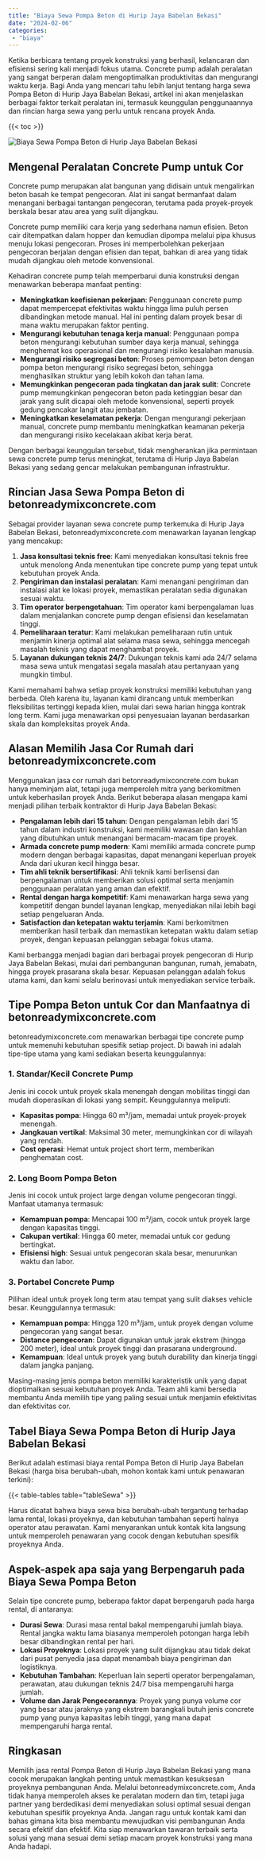```yaml
---
title: "Biaya Sewa Pompa Beton di Hurip Jaya Babelan Bekasi"
date: "2024-02-06"
categories: 
 - "biaya"
---
```


Ketika berbicara tentang proyek konstruksi yang berhasil, kelancaran dan efisiensi sering kali menjadi fokus utama. Concrete pump adalah peralatan yang sangat berperan dalam mengoptimalkan produktivitas dan mengurangi waktu kerja. Bagi Anda yang mencari tahu lebih lanjut tentang harga sewa Pompa Beton di Hurip Jaya Babelan Bekasi, artikel ini akan menjelaskan berbagai faktor terkait peralatan ini, termasuk keunggulan penggunaannya dan rincian harga sewa yang perlu untuk rencana proyek Anda.

{{< toc >}}

![Biaya Sewa Pompa Beton di Hurip Jaya Babelan Bekasi](https://betoncor8.github.io/pump/concrete-pump%20(27).png)

## Mengenal Peralatan Concrete Pump untuk Cor

Concrete pump merupakan alat bangunan yang didisain untuk mengalirkan beton basah ke tempat pengecoran. Alat ini sangat bermanfaat dalam menangani berbagai tantangan pengecoran, terutama pada proyek-proyek berskala besar atau area yang sulit dijangkau.

Concrete pump memiliki cara kerja yang sederhana namun efisien. Beton cair ditempatkan dalam hopper dan kemudian dipompa melalui pipa khusus menuju lokasi pengecoran. Proses ini memperbolehkan pekerjaan pengecoran berjalan dengan efisien dan tepat, bahkan di area yang tidak mudah dijangkau oleh metode konvensional.

Kehadiran concrete pump telah memperbarui dunia konstruksi dengan menawarkan beberapa manfaat penting:

- **Meningkatkan keefisienan pekerjaan**: Penggunaan concrete pump dapat mempercepat efektivitas waktu hingga lima puluh persen dibandingkan metode manual. Hal ini penting dalam proyek besar di mana waktu merupakan faktor penting.
- **Mengurangi kebutuhan tenaga kerja manual**: Penggunaan pompa beton mengurangi kebutuhan sumber daya kerja manual, sehingga menghemat kos operasional dan mengurangi risiko kesalahan manusia.
- **Mengurangi risiko segregasi beton**: Proses pemompaan beton dengan pompa beton mengurangi risiko segregasi beton, sehingga menghasilkan struktur yang lebih kokoh dan tahan lama.
- **Memungkinkan pengecoran pada tingkatan dan jarak sulit**: Concrete pump memungkinkan pengecoran beton pada ketinggian besar dan jarak yang sulit dicapai oleh metode konvensional, seperti proyek gedung pencakar langit atau jembatan.
- **Meningkatkan keselamatan pekerja**: Dengan mengurangi pekerjaan manual, concrete pump membantu meningkatkan keamanan pekerja dan mengurangi risiko kecelakaan akibat kerja berat.

Dengan berbagai keunggulan tersebut, tidak mengherankan jika permintaan sewa concrete pump terus meningkat, terutama di Hurip Jaya Babelan Bekasi yang sedang gencar melakukan pembangunan infrastruktur.

## Rincian Jasa Sewa Pompa Beton di betonreadymixconcrete.com

Sebagai provider layanan sewa concrete pump terkemuka di Hurip Jaya Babelan Bekasi, betonreadymixconcrete.com menawarkan layanan lengkap yang mencakup:

1. **Jasa konsultasi teknis free**: Kami menyediakan konsultasi teknis free untuk menolong Anda menentukan tipe concrete pump yang tepat untuk kebutuhan proyek Anda.
2. **Pengiriman dan instalasi peralatan**: Kami menangani pengiriman dan instalasi alat ke lokasi proyek, memastikan peralatan sedia digunakan sesuai waktu.
3. **Tim operator berpengetahuan**: Tim operator kami berpengalaman luas dalam menjalankan concrete pump dengan efisiensi dan keselamatan tinggi.
4. **Pemeliharaan teratur**: Kami melakukan pemeliharaan rutin untuk menjamin kinerja optimal alat selama masa sewa, sehingga mencegah masalah teknis yang dapat menghambat proyek.
5. **Layanan dukungan teknis 24/7**: Dukungan teknis kami ada 24/7 selama masa sewa untuk mengatasi segala masalah atau pertanyaan yang mungkin timbul.

Kami memahami bahwa setiap proyek konstruksi memiliki kebutuhan yang berbeda. Oleh karena itu, layanan kami dirancang untuk memberikan fleksibilitas tertinggi kepada klien, mulai dari sewa harian hingga kontrak long term. Kami juga menawarkan opsi penyesuaian layanan berdasarkan skala dan kompleksitas proyek Anda.

## Alasan Memilih Jasa Cor Rumah dari betonreadymixconcrete.com

Menggunakan jasa cor rumah dari betonreadymixconcrete.com bukan hanya meminjam alat, tetapi juga memperoleh mitra yang berkomitmen untuk keberhasilan proyek Anda. Berikut beberapa alasan mengapa kami menjadi pilihan terbaik kontraktor di Hurip Jaya Babelan Bekasi:

- **Pengalaman lebih dari 15 tahun**: Dengan pengalaman lebih dari 15 tahun dalam industri konstruksi, kami memiliki wawasan dan keahlian yang dibutuhkan untuk menangani bermacam-macam tipe proyek.
- **Armada concrete pump modern**: Kami memiliki armada concrete pump modern dengan berbagai kapasitas, dapat menangani keperluan proyek Anda dari ukuran kecil hingga besar.
- **Tim ahli teknik bersertifikasi**: Ahli teknik kami berlisensi dan berpengalaman untuk memberikan solusi optimal serta menjamin penggunaan peralatan yang aman dan efektif.
- **Rental dengan harga kompetitif**: Kami menawarkan harga sewa yang kompetitif dengan bundel layanan lengkap, menyediakan nilai lebih bagi setiap pengeluaran Anda.
- **Satisfaction dan ketepatan waktu terjamin**: Kami berkomitmen memberikan hasil terbaik dan memastikan ketepatan waktu dalam setiap proyek, dengan kepuasan pelanggan sebagai fokus utama.

Kami berbangga menjadi bagian dari berbagai proyek pengecoran di Hurip Jaya Babelan Bekasi, mulai dari pembangunan bangunan, rumah, jemabatn, hingga proyek prasarana skala besar. Kepuasan pelanggan adalah fokus utama kami, dan kami selalu berinovasi untuk menyediakan service terbaik.

## Tipe Pompa Beton untuk Cor dan Manfaatnya di betonreadymixconcrete.com

betonreadymixconcrete.com menawarkan berbagai tipe concrete pump untuk memenuhi kebutuhan spesifik setiap project. Di bawah ini adalah tipe-tipe utama yang kami sediakan beserta keunggulannya:

### 1\. Standar/Kecil Concrete Pump

Jenis ini cocok untuk proyek skala menengah dengan mobilitas tinggi dan mudah dioperasikan di lokasi yang sempit. Keunggulannya meliputi:

- **Kapasitas pompa**: Hingga 60 m³/jam, memadai untuk proyek-proyek menengah.
- **Jangkauan vertikal**: Maksimal 30 meter, memungkinkan cor di wilayah yang rendah.
- **Cost operasi**: Hemat untuk project short term, memberikan penghematan cost.

### 2\. Long Boom Pompa Beton

Jenis ini cocok untuk project large dengan volume pengecoran tinggi. Manfaat utamanya termasuk:

- **Kemampuan pompa**: Mencapai 100 m³/jam, cocok untuk proyek large dengan kapasitas tinggi.
- **Cakupan vertikal**: Hingga 60 meter, memadai untuk cor gedung bertingkat.
- **Efisiensi high**: Sesuai untuk pengecoran skala besar, menurunkan waktu dan labor.

### 3\. Portabel Concrete Pump

Pilihan ideal untuk proyek long term atau tempat yang sulit diakses vehicle besar. Keunggulannya termasuk:

- **Kemampuan pompa**: Hingga 120 m³/jam, untuk proyek dengan volume pengecoran yang sangat besar.
- **Distance pengecoran**: Dapat digunakan untuk jarak ekstrem (hingga 200 meter), ideal untuk proyek tinggi dan prasarana underground.
- **Kemampuan**: Ideal untuk proyek yang butuh durability dan kinerja tinggi dalam jangka panjang.

Masing-masing jenis pompa beton memiliki karakteristik unik yang dapat dioptimalkan sesuai kebutuhan proyek Anda. Team ahli kami bersedia membantu Anda memilih tipe yang paling sesuai untuk menjamin efektivitas dan efektivitas cor.

## Tabel Biaya Sewa Pompa Beton di Hurip Jaya Babelan Bekasi

Berikut adalah estimasi biaya rental Pompa Beton di Hurip Jaya Babelan Bekasi (harga bisa berubah-ubah, mohon kontak kami untuk penawaran terkini):

{{< table-tables table="tableSewa" >}}

Harus dicatat bahwa biaya sewa bisa berubah-ubah tergantung terhadap lama rental, lokasi proyeknya, dan kebutuhan tambahan seperti halnya operator atau perawatan. Kami menyarankan untuk kontak kita langsung untuk memperoleh penawaran yang cocok dengan kebutuhan spesifik proyeknya Anda.

## Aspek-aspek apa saja yang Berpengaruh pada Biaya Sewa Pompa Beton

Selain tipe concrete pump, beberapa faktor dapat berpengaruh pada harga rental, di antaranya:

- **Durasi Sewa**: Durasi masa rental bakal mempengaruhi jumlah biaya. Rental jangka waktu lama biasanya memperoleh potongan harga lebih besar dibandingkan rental per hari.
- **Lokasi Proyeknya**: Lokasi proyek yang sulit dijangkau atau tidak dekat dari pusat penyedia jasa dapat menambah biaya pengiriman dan logistiknya.
- **Kebutuhan Tambahan**: Keperluan lain seperti operator berpengalaman, perawatan, atau dukungan teknis 24/7 bisa mempengaruhi harga jumlah.
- **Volume dan Jarak Pengecorannya**: Proyek yang punya volume cor yang besar atau jaraknya yang ekstrem barangkali butuh jenis concrete pump yang punya kapasitas lebih tinggi, yang mana dapat mempengaruhi harga rental.

## Ringkasan

Memilih jasa rental Pompa Beton di Hurip Jaya Babelan Bekasi yang mana cocok merupakan langkah penting untuk memastikan kesuksesan proyeknya pembangunan Anda. Melalui betonreadymixconcrete.com, Anda tidak hanya memperoleh akses ke peralatan modern dan tim, tetapi juga partner yang berdedikasi demi menyediakan solusi optimal sesuai dengan kebutuhan spesifik proyeknya Anda. Jangan ragu untuk kontak kami dan bahas gimana kita bisa membantu mewujudkan visi pembangunan Anda secara efektif dan efektif. Kita siap menawarkan tawaran terbaik serta solusi yang mana sesuai demi setiap macam proyek konstruksi yang mana Anda hadapi.
